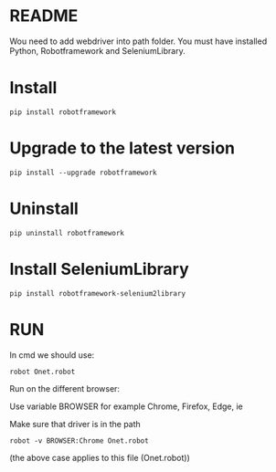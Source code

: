 # README
Wou need to add webdriver into path folder. You must have installed Python, Robotframework and SeleniumLibrary.

# Install
    pip install robotframework

# Upgrade to the latest version
    pip install --upgrade robotframework

# Uninstall
    pip uninstall robotframework

# Install SeleniumLibrary
    pip install robotframework-selenium2library

# RUN
In cmd we should use:

    robot Onet.robot

Run on the different browser:

Use variable BROWSER for example Chrome, Firefox, Edge, ie

Make sure that driver is in the path

    robot -v BROWSER:Chrome Onet.robot 

(the above case applies to this file (Onet.robot))
